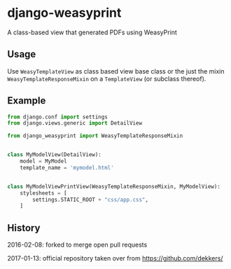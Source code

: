 # django-weasyprint

A class-based view that generated PDFs using WeasyPrint

## Usage

Use `WeasyTemplateView` as class based view base class or the just the mixin 
`WeasyTemplateResponseMixin` on a `TemplateView` (or subclass thereof).

## Example

```python
from django.conf import settings
from django.views.generic import DetailView

from django_weasyprint import WeasyTemplateResponseMixin


class MyModelView(DetailView):
    model = MyModel
    template_name = 'mymodel.html'


class MyModelViewPrintView(WeasyTemplateResponseMixin, MyModelView):
    stylesheets = [
        settings.STATIC_ROOT + "css/app.css",
    ]
```
## History

2016-02-08: forked to merge open pull requests

2017-01-13: official repository taken over from https://github.com/dekkers/
